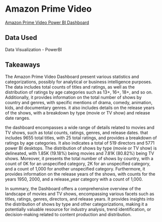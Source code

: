 # Amazon Prime Video
[Amazon Prime Video  Power BI Dashboard](https://app.powerbi.com/view?r=eyJrIjoiMjFjYzUyNWEtOGYwMS00N2IyLTlkYWEtNmQwMmJkODk1ODcxIiwidCI6ImRmODY3OWNkLWE4MGUtNDVkOC05OWFjLWM4M2VkN2ZmOTVhMCJ9)


## Data Used
Data Visualization - PowerBI

## Takeaways 
The Amazon Prime Video Dashboard  present various statistics and categorizations, possibly for analytical or business intelligence purposes. The data includes total counts of titles and ratings, as well as the distribution of ratings by age categories such as 13+, 16+, 18+, and so on. Additionally, it provides information on the total number of shows by country and genres, with specific mentions of drama, comedy, animation, kids, and documentary genres. it  also includes details on the release years of the shows, with a breakdown by type (movie or TV show) and release date ranges.

the dashboard encompasses a wide range of details related to movies and TV shows, such as total counts, ratings, genres, and release dates. that includes 9655 total titles, with 25 total ratings, and provides a breakdown of ratings by age categories. It also indicates a total of 519 directors and 5771 power BI desktops. The distribution of shows by type (movie or TV show) is delineated, with 1.85K (19.18%) being movies and 7.81K (80.82%) being TV shows. Moreover, it presents the total number of shows by country, with a count of 0K for an unspecified category, 2K for an unspecified category, and a count of 1,000 for another unspecified category. Furthermore, it provides information on the release years of the shows, with counts for the years 1950, 2000, and a release_year category with a count of 1,000.

In summary, the Dashboard  offers a comprehensive overview of the landscape of movies and TV shows, encompassing various facets such as titles, ratings, genres, directors, and release years. It provides insights into the distribution of shows by type and other categorizations, making it a potentially valuable resource for industry analysis, trend identification, or decision-making related to content production and distribution.
